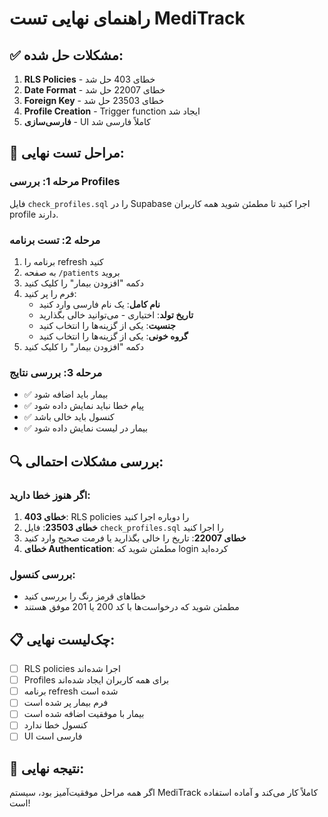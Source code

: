 # راهنمای نهایی تست MediTrack

## ✅ مشکلات حل شده:
1. **RLS Policies** - خطای 403 حل شد
2. **Date Format** - خطای 22007 حل شد  
3. **Foreign Key** - خطای 23503 حل شد
4. **Profile Creation** - Trigger function ایجاد شد
5. **فارسی‌سازی** - UI کاملاً فارسی شد

## 🧪 مراحل تست نهایی:

### مرحله 1: بررسی Profiles
فایل `check_profiles.sql` را در Supabase اجرا کنید تا مطمئن شوید همه کاربران profile دارند.

### مرحله 2: تست برنامه
1. برنامه را refresh کنید
2. به صفحه `/patients` بروید
3. دکمه "افزودن بیمار" را کلیک کنید
4. فرم را پر کنید:
   - **نام کامل**: یک نام فارسی وارد کنید
   - **تاریخ تولد**: اختیاری - می‌توانید خالی بگذارید
   - **جنسیت**: یکی از گزینه‌ها را انتخاب کنید
   - **گروه خونی**: یکی از گزینه‌ها را انتخاب کنید
5. دکمه "افزودن بیمار" را کلیک کنید

### مرحله 3: بررسی نتایج
- ✅ بیمار باید اضافه شود
- ✅ پیام خطا نباید نمایش داده شود
- ✅ کنسول باید خالی باشد
- ✅ بیمار در لیست نمایش داده شود

## 🔍 بررسی مشکلات احتمالی:

### اگر هنوز خطا دارید:
1. **خطای 403**: RLS policies را دوباره اجرا کنید
2. **خطای 23503**: فایل `check_profiles.sql` را اجرا کنید
3. **خطای 22007**: تاریخ را خالی بگذارید یا فرمت صحیح وارد کنید
4. **خطای Authentication**: مطمئن شوید که login کرده‌اید

### بررسی کنسول:
- خطاهای قرمز رنگ را بررسی کنید
- مطمئن شوید که درخواست‌ها با کد 200 یا 201 موفق هستند

## 📋 چک‌لیست نهایی:
- [ ] RLS policies اجرا شده‌اند
- [ ] Profiles برای همه کاربران ایجاد شده‌اند
- [ ] برنامه refresh شده است
- [ ] فرم بیمار پر شده است
- [ ] بیمار با موفقیت اضافه شده است
- [ ] کنسول خطا ندارد
- [ ] UI فارسی است

## 🎉 نتیجه نهایی:
اگر همه مراحل موفقیت‌آمیز بود، سیستم MediTrack کاملاً کار می‌کند و آماده استفاده است! 